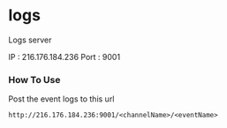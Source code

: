 logs
====

Logs server

IP : 216.176.184.236
Port : 9001

### How To Use

Post the event logs to this url

```
http://216.176.184.236:9001/<channelName>/<eventName>
```
